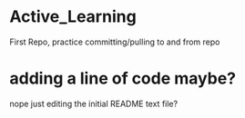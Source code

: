 # Active_Learning
First Repo, practice committing/pulling to and from repo
# adding a line of code maybe?
nope just editing the initial README text file?

